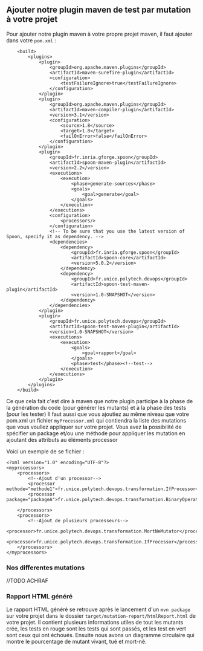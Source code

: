 ## Ajouter notre plugin maven de test par mutation à votre projet

Pour ajouter notre plugin maven à votre propre projet maven, il faut ajouter dans votre `pom.xml` :

```
    <build>
        <plugins>
            <plugin>
                <groupId>org.apache.maven.plugins</groupId>
                <artifactId>maven-surefire-plugin</artifactId>
                <configuration>
                    <testFailureIgnore>true</testFailureIgnore>
                </configuration>
            </plugin>
            <plugin>
                <groupId>org.apache.maven.plugins</groupId>
                <artifactId>maven-compiler-plugin</artifactId>
                <version>3.1</version>
                <configuration>
                    <source>1.8</source>
                    <target>1.8</target>
                    <failOnError>false</failOnError>
                </configuration>
            </plugin>
            <plugin>
                <groupId>fr.inria.gforge.spoon</groupId>
                <artifactId>spoon-maven-plugin</artifactId>
                <version>2.2</version>
                <executions>
                    <execution>
                        <phase>generate-sources</phase>
                        <goals>
                            <goal>generate</goal>
                        </goals>
                    </execution>
                </executions>
                <configuration>
                    <processors/>
                </configuration>
                <!-- To be sure that you use the latest version of Spoon, specify it as dependency. -->
                <dependencies>
                    <dependency>
                        <groupId>fr.inria.gforge.spoon</groupId>
                        <artifactId>spoon-core</artifactId>
                        <version>5.0.2</version>
                    </dependency>
                    <dependency>
                        <groupId>fr.unice.polytech.devops</groupId>
                        <artifactId>spoon-test-maven-plugin</artifactId>
                        <version>1.0-SNAPSHOT</version>
                    </dependency>
                </dependencies>
            </plugin>
            <plugin>
                <groupId>fr.unice.polytech.devops</groupId>
                <artifactId>spoon-test-maven-plugin</artifactId>
                <version>1.0-SNAPSHOT</version>
                <executions>
                    <execution>
                        <goals>
                            <goal>rapport</goal>
                        </goals>
                        <phase>test</phase><!--test-->
                    </execution>
                </executions>
            </plugin>
        </plugins>
    </build>
```
Ce que cela fait c'est dire à maven que notre plugin participe à la phase de la génération du code (pour générer les mutants) et à la phase des tests (pour les tester)
Il faut aussi que vous ajoutiez au même niveau que votre pom.xml un fichier `myProcessor.xml` qui contiendra la liste des mutations que vous voullez appliquer sur votre projet.
Vous avez la possibilité de spécifier un package et/ou une méthode pour appliquer les mutation en ajoutant des attributs au éléments processor 

Voici un exemple de se fichier :
```
<?xml version="1.0" encoding="UTF-8"?>
<myprocessors>
    <processors>
        <!--Ajout d'un processor-->
        <processor methode="methode1">fr.unice.polytech.devops.transformation.IfProcessor</processor>
        <processor package="packageA">fr.unice.polytech.devops.transformation.BinaryOperatorMutator</processor>

    </processors>
    <processors>
        <!--Ajout de plusieurs processeurs-->
        <processor>fr.unice.polytech.devops.transformation.MortNeMutator</processor>
        <processor>fr.unice.polytech.devops.transformation.IfProcessor</processor>
    </processors>
</myprocessors>
```

### Nos differentes mutations

//TODO ACHRAF

### Rapport HTML généré

Le rapport HTML généré se retrouve après le lancement d'un `mvn package` sur votre projet dans le dossier `target/mutation-report/htmlReport.html` de votre projet. Il contient plusieurs informations utiles de tout les mutants crée, les tests en rouge sont les tests qui sont passés, et les test en vert sont ceux qui ont échoués. Ensuite nous avons un diagramme circulaire qui montre le pourcentage de mutant vivant, tué et mort-né.

